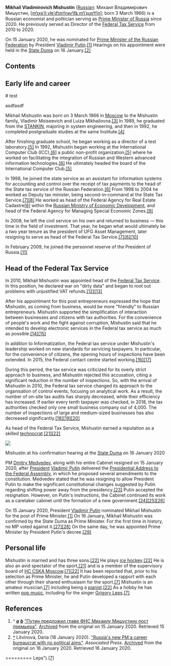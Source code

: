**Mikhail Vladimirovich Mishustin** ([Russian](https://en.wikipedia.org/wiki/Russian_language "Russian language"): Михаил Владимирович Мишустин, [\[mʲɪxɐˈil vɫɐˈdʲɪmʲirəvʲit͡ɕ mʲiˈʂʊsʲtʲin\]](https://en.wikipedia.org/wiki/Help:IPA/Russian "Help:IPA/Russian"); born 3 March 1966) is a Russian economist and politician serving as [Prime Minister of Russia](https://en.wikipedia.org/wiki/Prime_Minister_of_Russia "Prime Minister of Russia") since 2020. He previously served as Director of the [Federal Tax Service](https://en.wikipedia.org/wiki/Federal_Tax_Service_(Russia) "Federal Tax Service (Russia)") from 2010 to 2020.

On 15 January 2020, he was nominated for [Prime Minister of the Russian Federation](https://en.wikipedia.org/wiki/Prime_Minister_of_Russia "Prime Minister of Russia") by President [Vladimir Putin](https://en.wikipedia.org/wiki/Vladimir_Putin "Vladimir Putin").[\[1\]](https://en.wikipedia.org/wiki/Mikhail_Mishustin#cite_note-NewPM-1) Hearings on his appointment were held in the [State Duma](https://en.wikipedia.org/wiki/State_Duma "State Duma") on 16 January.[\[2\]](https://en.wikipedia.org/wiki/Mikhail_Mishustin#cite_note-confirmation-2)

## Contents

## Early life and career

<Note>
# test
  
asdfasdf
</Note>

Mikhail Mishustin was born on 3 March 1966 in [Moscow](https://en.wikipedia.org/wiki/Moscow "Moscow") to the Mishustin family, Vladimir Moiseevich and Luiza Mikhailovna.[\[3\]](https://en.wikipedia.org/wiki/Mikhail_Mishustin#cite_note-DW.COM-3) In 1989, he graduated from the [STANKIN](https://en.wikipedia.org/wiki/STANKIN "STANKIN"), majoring in system engineering, and then in 1992, he completed postgraduate studies at the same Institute.[\[4\]](https://en.wikipedia.org/wiki/Mikhail_Mishustin#cite_note-4)

After finishing graduate school, he began working as a director of a test laboratory.[\[5\]](https://en.wikipedia.org/wiki/Mikhail_Mishustin#cite_note-mkf1-5) In 1992, Mishustin began working at the International Computer Club (ICC),[\[6\]](https://en.wikipedia.org/wiki/Mikhail_Mishustin#cite_note-Anadolu-6) a public non-profit organization,[\[5\]](https://en.wikipedia.org/wiki/Mikhail_Mishustin#cite_note-mkf1-5) where he worked on facilitating the integration of Russian and Western advanced information technologies.[\[6\]](https://en.wikipedia.org/wiki/Mikhail_Mishustin#cite_note-Anadolu-6) He ultimately headed the board of the International Computer Club.[\[5\]](https://en.wikipedia.org/wiki/Mikhail_Mishustin#cite_note-mkf1-5)

In 1998, he joined the state service as an assistant for information systems for accounting and control over the receipt of tax payments to the head of the State tax service of the Russian Federation.[\[6\]](https://en.wikipedia.org/wiki/Mikhail_Mishustin#cite_note-Anadolu-6) From 1998 to 2004 he worked as Deputy tax minister, being second-in-command at the State Tax Service.[\[7\]](https://en.wikipedia.org/wiki/Mikhail_Mishustin#cite_note-RudnitskyPismennaya1-7)[\[8\]](https://en.wikipedia.org/wiki/Mikhail_Mishustin#cite_note-8) He worked as head of the Federal Agency for Real Estate Cadastre[\[6\]](https://en.wikipedia.org/wiki/Mikhail_Mishustin#cite_note-Anadolu-6) within the [Russian Ministry of Economic Development](https://en.wikipedia.org/wiki/Ministry_of_Economic_Development_of_the_Russian_Federation "Ministry of Economic Development of the Russian Federation"), and head of the Federal Agency for Managing Special Economic Zones.[\[9\]](https://en.wikipedia.org/wiki/Mikhail_Mishustin#cite_note-nalog.ru-9)

In 2008, he left the civil service on his own and returned to business — this time in the field of investment. That year, he began what would ultimately be a two year tenure as the president of UFG Asset Management, later resigning to serve as head of the Federal Tax Service.[\[7\]](https://en.wikipedia.org/wiki/Mikhail_Mishustin#cite_note-RudnitskyPismennaya1-7)[\[6\]](https://en.wikipedia.org/wiki/Mikhail_Mishustin#cite_note-Anadolu-6)[\[10\]](https://en.wikipedia.org/wiki/Mikhail_Mishustin#cite_note-10)

In February 2009, he joined the personnel reserve of the President of Russia.[\[11\]](https://en.wikipedia.org/wiki/Mikhail_Mishustin#cite_note-11)

## Head of the Federal Tax Service

In 2010, Mikhail Mishustin was appointed head of the [Federal Tax Service](https://en.wikipedia.org/wiki/Federal_Tax_Service_(Russia) "Federal Tax Service (Russia)"). In this position, he declared war on "dirty data" and began to root out problems with unjustified VAT refunds.[\[12\]](https://en.wikipedia.org/wiki/Mikhail_Mishustin#cite_note-autogenerated3-12)[\[13\]](https://en.wikipedia.org/wiki/Mikhail_Mishustin#cite_note-13)

After his appointment for this post entrepreneurs expressed the hope that Mishustin, as coming from business, would be more "friendly" to Russian entrepreneurs. Mishustin supported the simplification of interaction between businesses and citizens with tax authorities. For the convenience of people's work and the fight against corruption, Mishustin said that he intended to develop electronic services in the Federal tax service as much as possible.[\[14\]](https://en.wikipedia.org/wiki/Mikhail_Mishustin#cite_note-14)[\[15\]](https://en.wikipedia.org/wiki/Mikhail_Mishustin#cite_note-15)

In addition to Informatization, the Federal tax service under Mishustin's leadership worked on new standards for servicing taxpayers. In particular, for the convenience of citizens, the opening hours of inspections have been extended. In 2015, the Federal contact centre started working.[\[16\]](https://en.wikipedia.org/wiki/Mikhail_Mishustin#cite_note-16)[\[17\]](https://en.wikipedia.org/wiki/Mikhail_Mishustin#cite_note-17)

During this period, the tax service was criticized for its overly strict approach to business, and Mishustin rejected this accusation, citing a significant reduction in the number of inspections. So, with the arrival of Mishustin in 2010, the Federal tax service changed its approach to the organisation of control events, focusing on analytical work. As a result, the number of on-site tax audits has sharply decreased, while their efficiency has increased. If earlier every tenth taxpayer was checked, in 2018, the tax authorities checked only one small business company out of 4,000. The number of inspections of large and medium-sized businesses has also decreased significantly.[\[18\]](https://en.wikipedia.org/wiki/Mikhail_Mishustin#cite_note-18)[\[19\]](https://en.wikipedia.org/wiki/Mikhail_Mishustin#cite_note-19)[\[20\]](https://en.wikipedia.org/wiki/Mikhail_Mishustin#cite_note-20)

As head of the Federal Tax Service, Mishustin earned a reputation as a skilled [technocrat](https://en.wikipedia.org/wiki/Technocracy "Technocracy").[\[21\]](https://en.wikipedia.org/wiki/Mikhail_Mishustin#cite_note-ftwhois-21)[\[22\]](https://en.wikipedia.org/wiki/Mikhail_Mishustin#cite_note-wedwiki-22)

![](https://upload.wikimedia.org/wikipedia/commons/thumb/a/a9/Mishustin%27s_confirmation_hearing_%282020-01-16%29_04.jpg/220px-Mishustin%27s_confirmation_hearing_%282020-01-16%29_04.jpg)

Mishustin at his confirmation hearing at the [State Duma](https://en.wikipedia.org/wiki/State_Duma "State Duma") on 16 January 2020

PM [Dmitry Medvedev](https://en.wikipedia.org/wiki/Dmitry_Medvedev "Dmitry Medvedev"), along with his entire Cabinet resigned on 15 January 2020, after [President](https://en.wikipedia.org/wiki/President_of_Russia "President of Russia") [Vladimir Putin](https://en.wikipedia.org/wiki/Vladimir_Putin "Vladimir Putin") delivered the [Presidential Address to the Federal Assembly](https://en.wikipedia.org/wiki/2020_Presidential_Address_to_the_Federal_Assembly "2020 Presidential Address to the Federal Assembly"), in which he proposed several amendments to the constitution. Medvedev stated that he was resigning to allow President Putin to make the significant constitutional changes suggested by Putin regarding shifting power away from the presidency.[\[23\]](https://en.wikipedia.org/wiki/Mikhail_Mishustin#cite_note-Reuters_resign_2020-23) Putin accepted the resignation. However, on Putin's instructions, the Cabinet continued its work as a caretaker cabinet until the formation of a new government.[\[24\]](https://en.wikipedia.org/wiki/Mikhail_Mishustin#cite_note-24)[\[25\]](https://en.wikipedia.org/wiki/Mikhail_Mishustin#cite_note-25)[\[26\]](https://en.wikipedia.org/wiki/Mikhail_Mishustin#cite_note-26)

On 15 January 2020, President [Vladimir Putin](https://en.wikipedia.org/wiki/Vladimir_Putin "Vladimir Putin") nominated Mikhail Mishustin for the post of Prime Minister.[\[1\]](https://en.wikipedia.org/wiki/Mikhail_Mishustin#cite_note-NewPM-1) On 16 January, Mikhail Mishustin was confirmed by the State Duma as Prime Minister. For the first time in history, no MP voted against it.[\[27\]](https://en.wikipedia.org/wiki/Mikhail_Mishustin#cite_note-27)[\[28\]](https://en.wikipedia.org/wiki/Mikhail_Mishustin#cite_note-28) On the same day, he was appointed Prime Minister by President Putin's decree.[\[29\]](https://en.wikipedia.org/wiki/Mikhail_Mishustin#cite_note-29)

## Personal life

Mishustin is married and has three sons.[\[22\]](https://en.wikipedia.org/wiki/Mikhail_Mishustin#cite_note-wedwiki-22) He plays [ice hockey](https://en.wikipedia.org/wiki/Ice_hockey "Ice hockey").[\[22\]](https://en.wikipedia.org/wiki/Mikhail_Mishustin#cite_note-wedwiki-22) He is also an avid spectator of the sport,[\[21\]](https://en.wikipedia.org/wiki/Mikhail_Mishustin#cite_note-ftwhois-21) and is a member of the supervisory board of [HC CSKA Moscow](https://en.wikipedia.org/wiki/HC_CSKA_Moscow "HC CSKA Moscow").[\[7\]](https://en.wikipedia.org/wiki/Mikhail_Mishustin#cite_note-RudnitskyPismennaya1-7)[\[22\]](https://en.wikipedia.org/wiki/Mikhail_Mishustin#cite_note-wedwiki-22) It has been reported that, prior to his selection as Prime Minister, he and Putin developed a rapport with each other through their shared enthusiasm for the sport.[\[7\]](https://en.wikipedia.org/wiki/Mikhail_Mishustin#cite_note-RudnitskyPismennaya1-7) Mishustin is an amateur musician,[\[7\]](https://en.wikipedia.org/wiki/Mikhail_Mishustin#cite_note-RudnitskyPismennaya1-7) including being a [pianist](https://en.wikipedia.org/wiki/Pianist "Pianist").[\[22\]](https://en.wikipedia.org/wiki/Mikhail_Mishustin#cite_note-wedwiki-22) As a hobby he has written [pop music](https://en.wikipedia.org/wiki/Pop_music "Pop music"), including for the singer [Grigory Leps](https://en.wikipedia.org/wiki/Grigory_Leps "Grigory 
<<<<<<<<<
 Leps").[\[7\]](https://en.wikipedia.org/wiki/Mikhail_Mishustin#cite_note-RudnitskyPismennaya1-7)

## References

1.  ^ [_**a**_](https://en.wikipedia.org/wiki/Mikhail_Mishustin#cite_ref-NewPM_1-0) [_**b**_](https://en.wikipedia.org/wiki/Mikhail_Mishustin#cite_ref-NewPM_1-1) ["Путин предложил главе ФНС Михаилу Мишустину пост премьера"](https://ria.ru/20200115/1563466512.html). [Archived](https://web.archive.org/web/20200115175557/https://ria.ru/20200115/1563466512.html) from the original on 15 January 2020. Retrieved 15 January 2020.
2.  **[^](https://en.wikipedia.org/wiki/Mikhail_Mishustin#cite_ref-confirmation_2-0)** Litvinova, Daria (16 January 2020). ["Russia's new PM a career bureaucrat with no political aims"](https://apnews.com/dac9ce99b613d792bc2556b8c69f23c2). _Associated Press_. [Archived](https://web.archive.org/web/20200116144452/https://apnews.com/dac9ce99b613d792bc2556b8c69f23c2) from the original on 16 January 2020. Retrieved 16 January 2020.
 
=========
 Leps").[\[7\]](https://en.wikipedia.org/wiki/Mikhail_Mishustin#cite_note-RudnitskyPismennaya1-7) 
>>>>>>>>>
